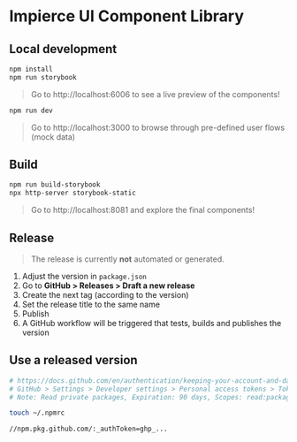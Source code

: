 # Impierce UI Component Library

## Local development

```bash
npm install
npm run storybook
```

> Go to http://localhost:6006 to see a live preview of the components!

```bash
npm run dev
```

> Go to http://localhost:3000 to browse through pre-defined user flows (mock data)

## Build

```bash
npm run build-storybook
npx http-server storybook-static
```

> Go to http://localhost:8081 and explore the final components!

## Release

> The release is currently **not** automated or generated.

1. Adjust the version in `package.json`
2. Go to **GitHub > Releases > Draft a new release**
3. Create the next tag (according to the version)
4. Set the release title to the same name
5. Publish
6. A GitHub workflow will be triggered that tests, builds and publishes the version

## Use a released version

```bash
# https://docs.github.com/en/authentication/keeping-your-account-and-data-secure/creating-a-personal-access-token
# GitHub > Settings > Developer settings > Personal access tokens > Tokens (classic)
# Note: Read private packages, Expiration: 90 days, Scopes: read:packages

touch ~/.npmrc

//npm.pkg.github.com/:_authToken=ghp_...
```
